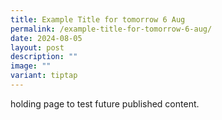 ```yaml
---
title: Example Title for tomorrow 6 Aug
permalink: /example-title-for-tomorrow-6-aug/
date: 2024-08-05
layout: post
description: ""
image: ""
variant: tiptap
---
```

<p>holding page to test future published content.</p>